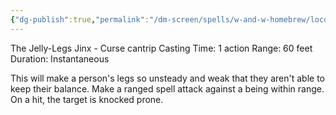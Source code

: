 ```yaml
---
{"dg-publish":true,"permalink":"/dm-screen/spells/w-and-w-homebrew/locomotor-wibbly/"}
---
```


The Jelly-Legs Jinx - Curse cantrip 
Casting Time: 1 action 
Range: 60 feet 
Duration: Instantaneous 

This will make a person's legs so unsteady and weak that they aren't able to keep their balance. Make a ranged spell attack against a being within range. On a hit, the target is knocked prone.